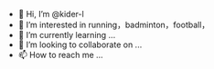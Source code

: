 - 👋 Hi, I’m @kider-l
- 👀 I’m interested in running，badminton，football，
- 🌱 I’m currently learning ...
- 💞️ I’m looking to collaborate on ...
- 📫 How to reach me ...

<!---
kider-l/kider-l is a ✨ special ✨ repository because its `README.md` (this file) appears on your GitHub profile.
You can click the Preview link to take a look at your changes.
--->
